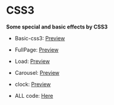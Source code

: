 # CSS3

 **Some special and basic effects by CSS3**

* Basic-css3:
[Preview](https://guohjia.github.io/CSS3/basic.html)

* FullPage:
[Preview](https://guohjia.github.io/CSS3/FullPage-css3.html)

* Load:
[Preview](https://guohjia.github.io/CSS3/load.html)

* Carousel:
[Preview](https://guohjia.github.io/CSS3/carousel.html)

* clock:
[Preview](https://guohjia.github.io/CSS3/clock/clock.html)

* ALL code:
[Here](https://github.com/Guohjia/CSS3)
